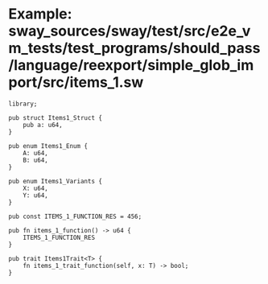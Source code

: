# Example: sway_sources/sway/test/src/e2e_vm_tests/test_programs/should_pass/language/reexport/simple_glob_import/src/items_1.sw

```sway
library;

pub struct Items1_Struct {
    pub a: u64,
}

pub enum Items1_Enum {
    A: u64,
    B: u64,
}

pub enum Items1_Variants {
    X: u64,
    Y: u64,
}

pub const ITEMS_1_FUNCTION_RES = 456;

pub fn items_1_function() -> u64 {
    ITEMS_1_FUNCTION_RES
}

pub trait Items1Trait<T> {
    fn items_1_trait_function(self, x: T) -> bool;
}

```

